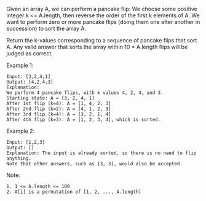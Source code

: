 Given an array A, we can perform a pancake flip: We choose some positive integer k <= A.length, then reverse the order of the first k elements of A.  We want to perform zero or more pancake flips (doing them one after another in succession) to sort the array A.

Return the k-values corresponding to a sequence of pancake flips that sort A.  Any valid answer that sorts the array within 10 * A.length flips will be judged as correct.

 

Example 1:

	Input: [3,2,4,1]
	Output: [4,2,4,3]
	Explanation: 
	We perform 4 pancake flips, with k values 4, 2, 4, and 3.
	Starting state: A = [3, 2, 4, 1]
	After 1st flip (k=4): A = [1, 4, 2, 3]
	After 2nd flip (k=2): A = [4, 1, 2, 3]
	After 3rd flip (k=4): A = [3, 2, 1, 4]
	After 4th flip (k=3): A = [1, 2, 3, 4], which is sorted. 

Example 2:

	Input: [1,2,3]
	Output: []
	Explanation: The input is already sorted, so there is no need to flip anything.
	Note that other answers, such as [3, 3], would also be accepted.

 

Note:

    1. 1 <= A.length <= 100
    2. A[i] is a permutation of [1, 2, ..., A.length]



